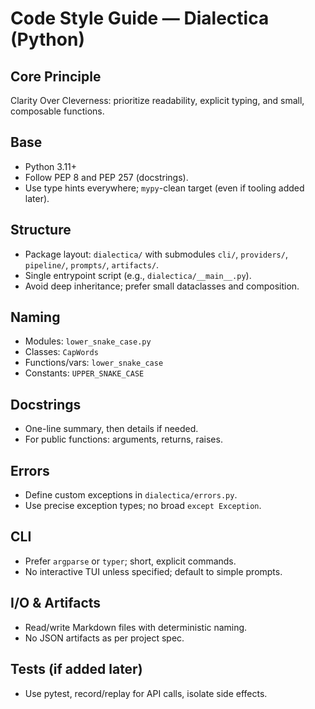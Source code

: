 # Code Style Guide — Dialectica (Python)

## Core Principle
Clarity Over Cleverness: prioritize readability, explicit typing, and small, composable functions.

## Base
- Python 3.11+
- Follow PEP 8 and PEP 257 (docstrings).
- Use type hints everywhere; `mypy`-clean target (even if tooling added later).

## Structure
- Package layout: `dialectica/` with submodules `cli/`, `providers/`, `pipeline/`, `prompts/`, `artifacts/`.
- Single entrypoint script (e.g., `dialectica/__main__.py`).
- Avoid deep inheritance; prefer small dataclasses and composition.

## Naming
- Modules: `lower_snake_case.py`
- Classes: `CapWords`
- Functions/vars: `lower_snake_case`
- Constants: `UPPER_SNAKE_CASE`

## Docstrings
- One-line summary, then details if needed.
- For public functions: arguments, returns, raises.

## Errors
- Define custom exceptions in `dialectica/errors.py`.
- Use precise exception types; no broad `except Exception`.

## CLI
- Prefer `argparse` or `typer`; short, explicit commands.
- No interactive TUI unless specified; default to simple prompts.

## I/O & Artifacts
- Read/write Markdown files with deterministic naming.
- No JSON artifacts as per project spec.

## Tests (if added later)
- Use pytest, record/replay for API calls, isolate side effects.
